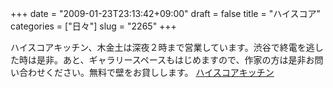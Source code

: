 +++
date = "2009-01-23T23:13:42+09:00"
draft = false
title = "ハイスコア"
categories = ["日々"]
slug = "2265"
+++

ハイスコアキッチン、木金土は深夜２時まで営業しています。渋谷で終電を逃した時は是非。あと、ギャラリースペースもはじめますので、作家の方は是非お問い合わせください。無料で壁をお貸しします。
<a href="http://hi.score-kitchen.com" target="_blank">ハイスコアキッチン</a>
